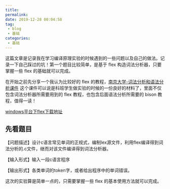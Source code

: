 ```yaml
---
title: 
permalink:
date: 2019-12-28 00:04:58
tag: 
 - blog
 - 基础
categories:
 - 基础
---
```


这篇文章是记录我在学习编译原理实验的时候遇到的一些问题以及自己的做法。记录一下自己踩过的坑！第一个题目比较简单，是基于 flex 构造词法分析器，只要掌握一些 flex 的基础就可以完成。
<!-- more -->
在开始之前先分享一个我认为比较好的 flex 的教程，[南京大学-词法分析和语法分析课件](https://cs.nju.edu.cn/daixinyu/1006.pdf) 这个课件可以说是科班学生做实验的时候的一份良好的材料了，里面不仅包含词法分析器所需要用到的 flex 教程，也包含后面语法分析所需要的 bison 教程，值得一读！

[windows平台下flex下载地址](https://sourceforge.net/projects/winflexbison/)

## 先看题目

【问题描述】设计c语言常见单词的正规式，编制lex源文件，利用flex编译得到词法分析的.c文件，继而对该文件编译得到词法分析器。

【输入形式】输入一段c语言程序

【输出形式】各类单词的token字，或者给出程序中的单词错误。

这次的实验算是简单一点的，只需要掌握一些 flex 的基本使用方法就可以完成。

